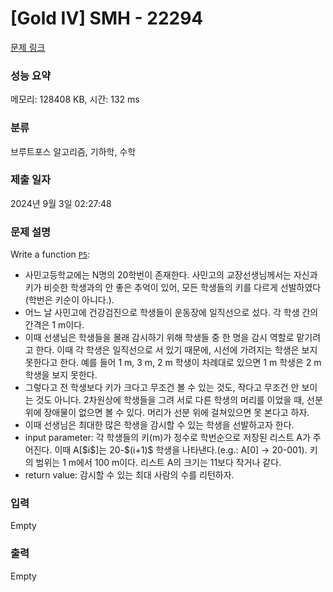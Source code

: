 # [Gold IV] SMH - 22294 

[문제 링크](https://www.acmicpc.net/problem/22294) 

### 성능 요약

메모리: 128408 KB, 시간: 132 ms

### 분류

브루트포스 알고리즘, 기하학, 수학

### 제출 일자

2024년 9월 3일 02:27:48

### 문제 설명

<p>Write a function <u><code>P5</code></u>:</p>

<ul>
	<li>사민고등학교에는 N명의 20학번이 존재한다. 사민고의 교장선생님께서는 자신과 키가 비슷한 학생과의 안 좋은 추억이 있어, 모든 학생들의 키를 다르게 선발하였다(학번은 키순이 아니다.).</li>
	<li>어느 날 사민고에 건강검진으로 학생들이 운동장에 일직선으로 섰다. 각 학생 간의 간격은 1 m이다.</li>
	<li>이때 선생님은 학생들을 몰래 감시하기 위해 학생들 중 한 명을 감시 역할로 맡기려고 한다. 이때 각 학생은 일직선으로 서 있기 때문에, 시선에 가려지는 학생은 보지 못한다고 한다. 예를 들어 1 m, 3 m, 2 m 학생이 차례대로 있으면 1 m 학생은 2 m 학생을 보지 못한다.</li>
	<li>그렇다고 전 학생보다 키가 크다고 무조건 볼 수 있는 것도, 작다고 무조건 안 보이는 것도 아니다. 2차원상에 학생들을 그려 서로 다른 학생의 머리를 이었을 때, 선분 위에 장애물이 없으면 볼 수 있다. 머리가 선분 위에 걸쳐있으면 못 본다고 하자.</li>
	<li>이때 선생님은 최대한 많은 학생을 감시할 수 있는 학생을 선발하고자 한다.</li>
	<li>input parameter: 각 학생들의 키(m)가 정수로 학번순으로 저장된 리스트 A가 주어진다. 이때 A[$i$]는 20-$(i+1)$ 학생을 나타낸다.(e.g.: A[0] → 20-001). 키의 범위는 1 m에서 100 m이다. 리스트 A의 크기는 11보다 작거나 같다.</li>
	<li>return value: 감시할 수 있는 최대 사람의 수를 리턴하자.</li>
</ul>

### 입력 

 Empty

### 출력 

 Empty

